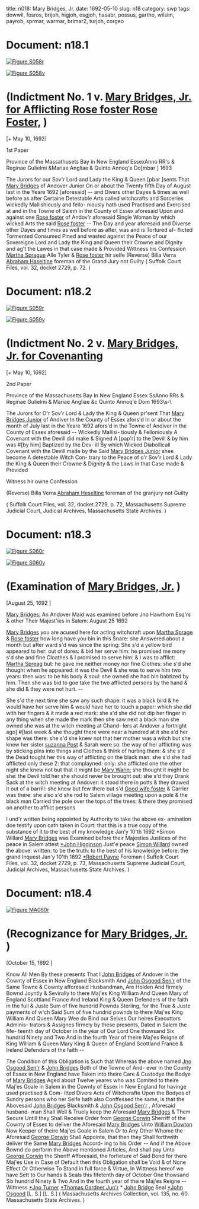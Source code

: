 title: n018: Mary Bridges, Jr.
date: 1692-05-10
slug: n18
category: swp
tags: dowwil, fosros, brijoh, higjoh, osgjoh, hasabr, possus, gartho, wilsim, payrob, sprmar, warmar, brimar2, turjoh, corgeo




<div markdown class="doc" id="n18.1">

# Document: n18.1



<span markdown class="figure">[![Figure S058r](archives/Suffolk/small/S058A.jpg)](archives/Suffolk/large/S058A.jpg)</span>



<span markdown class="figure">[![Figure S058v](archives/Suffolk/small/S058B.jpg)](archives/Suffolk/large/S058B.jpg)</span>


# (Indictment No. 1 v. [Mary Bridges, Jr. for Afflicting Rose foster Rose Foster,](/tag/brimar2.html) )

[+ May 10, 1692]

1st Paper 

Province of the Massathusets  Bay in New England EssexAnno RR's & Reginae Gulielmi &Mariae Angliae & Quinto Annoq'e  Do[mbar ] 1693

The Jurors for our Sov'r Lord and Lady the King & Queen  [pbar ]sents That [Mary Bridges](/tag/brimar2.html) of Andover Junior On or about the Twenty fifth Day of August last in the Yeare 1692 [aforesaid] -- and Divers  other Dayes & times as well before as after Certaine Detestable Arts  called witchcrafts and Sorceries wickedly Mallishiously and fello-  niously hath used Practised and Exercised at and in the Towne of  Salem in the County of Essex aforesaid Upon and against one [Rose foster](/tag/fosros.html) of Andov'r aforesaid Single Woman by which wicked Arts the  said [Rose foster](/tag/fosros.html) -- The Day and year aforesaid and Diverse other  Dayes and times as well before as after, was and is Tortured af-  flicted Tormented Consumed Pined and wasted against the Peace of  our Sovereigne Lord and Lady the King and Queen their Crowne  and Dignity and ag't the Lawes in that case made & Provided
Wittness his Confession   [Martha Sprague](/tag/sprmar.html) Alle Tyler  & [Rose foster](/tag/fosros.html) hir selfe (Reverse)  Billa Verra  [Abraham Haseltine](/tag/hasabr.html)  foreman of the  Grand Jury  not Guilty ( Suffolk Court Files, vol. 32, docket 2729, p. 72. )

</div>



<div markdown class="doc" id="n18.2">

# Document: n18.2



<span markdown class="figure">[![Figure S059r](archives/Suffolk/small/S059A.jpg)](archives/Suffolk/large/S059A.jpg)</span>



<span markdown class="figure">[![Figure S059v](archives/Suffolk/small/S059B.jpg)](archives/Suffolk/large/S059B.jpg)</span>


# (Indictment No. 2 v. [Mary Bridges, Jr. for Covenanting](/tag/brimar2.html)

[+ May 10, 1692]

2nd Paper 

Province of the Massachusetts  Bay In New England Essex SsAnno RRs & Reginae Gulielmi & Mariae Angliae &c Quinto Annoq'e  Dom 1693\s-\

The Jurors for O'r Sov'r Lord & Lady the King & Queen pr'sent That  [Mary Bridges Junior](/tag/brimar2.html) of Andiver In the County of Essex afors'd In or  about the month of July last in the Yeare 1692 afors'd in the Towne  of Andiver in the County of Essex aforesaid -- Wickedly Mallisi-  tiously & Felloniously A Covenant with the Devill did make & Signed  A [pap'r] to the Devill & by him was #[by him] Baptized by the Dev-  ill By which Wicked Diabollicall Covenant with the Devill made by  the Said [Mary Bridges Junior](/tag/brimar2.html) shee become A detestable Witch Con-  trary to the Peace of o'r Sov'r Lord & Lady the King & Queen their  Crowne & Dignity & the Laws in that Case made & Provided

Witness hir owne  Confession

(Reverse)  Billa Verra  [Abraham Heseltine](/tag/hasabr.html)  foreman of the  granjury  not Guilty

( Suffolk Court Files, vol. 32, docket 2729, p. 72, Massachusetts Supreme Judicial Court, Judicial Archives, Massachusetts State Archives. )


</div>



<div markdown class="doc" id="n18.3">

# Document: n18.3



<span markdown class="figure">[![Figure S060r](archives/Suffolk/small/S060A.jpg)](archives/Suffolk/large/S060A.jpg)</span>



<span markdown class="figure">[![Figure S060v](archives/Suffolk/small/S060B.jpg)](archives/Suffolk/large/S060B.jpg)</span>


# (Examination of [Mary Bridges, Jr.](/tag/brimar2.html) )

[August 25, 1692 ]

[Mary Bridges:](/tag/brimar2.html) An Andover Maid was examined before Jno Hawthorn  Esq'rs & other Their Majest'ies in Salem: August 25 1692 

[Mary Bridges](/tag/brimar2.html) you are acused here for acting witchcraft upon [Martha Sprage](/tag/sprmar.html) & [Rose foster](/tag/fosros.html) how long have you bin in this Snare: she  Answered about a month but after ward s'd was since the spring: She   s'd a yellow bird appeared to her: out of dores: & bid her serve him:  he promised me mony s'd she and fine Cloathes & I promised to  serve him: & I was to afflict: [Martha Spreag](/tag/sprmar.html) but: he gave me neither  money nor fine Clothes: she s'd she thought when he appeared: it  was the Devil & she was to serve him two years: then was: to be his  body & soul: she owned she had bin babtized by him. Then she was  bid to goe take the two afflicted persons by the hand & she did  & they were not hurt. --

She s'd the next time she saw any such shape: it was a black bird  & he would have her serve him & would have her to touch a paper:  which she did with her fingers & it made a red mark: she s'd she did  not dip her finger in any thing when she made the mark then she saw  next a black man she owned she was at the witch meeting at Chand-  lers at Andover a fortnight ago] #[last week & she thought there were near a hundred at  it she s'd her shape was there: she s'd she knew not that her mother  was a witch but she knew her sister [suzanna Post](/tag/possus.html) & Sarah were so:  the way of her afflicting was by sticking pins into things and Clothes  & think of hurting them: & she s'd the Dead tought her this way of  afflicting on the black man: she s'd she had afflicted only these 2:  that complayned: only: she afflicted one the other night she knew  not but that it might be [Mary Warin:](/tag/warmar.html) she thought it might be she:  the Devil told her she should never be brought out: she s'd they  Drank Sack at the witch meeting at Andover: it stood there in potts  & they drawed it out of a barrill: she knew but few there but s'd  [Good wife foster](/tag/fosros.html) & Carrier was there: she also s'd she rod to Salem  village meeting upon a pole & the black man Carried the pole over  the tops of the trees: & there they promised on another to afflict  persons

I und'r written being appointed by Authority to take the above ex-  amination doe testify upon oath taken in Court: that this is a true  copy of the substance of it to the best of my knowledge Jan'y 10'th  1692
*Simon Willard  [Mary Bridges](/tag/brimar2.html) was Examined before their Majesties Justices of the  peace in Salem attest [*John Higginson](/tag/higjoh.html) Just'e peace  [Simon Willard](/tag/wilsim.html) owned the above: written: to be the truth: to the best  of his knowledge before: the grand Inquest Jan'y 10'th 1692 [*Robert Payne](/tag/payrob.html)  Foreman ( Suffolk Court Files, vol. 32, docket 2729, p. 73, Massachusetts Supreme Judicial Court, Judicial Archives, Massachusetts State Archives. )

</div>



<div markdown class="doc" id="n18.4">

# Document: n18.4



<span markdown class="figure">[![Figure MA060r](archives/MA135/small/MA060r.jpg)](archives/MA135/large/MA060r.jpg)</span>


# (Recognizance for [Mary Bridges, Jr.](/tag/brimar2.html) )

[October 15, 1692 ]

Know All Men By these presents That I [John Bridges](/tag/brijoh.html) of Andover in  the Cownty of Essex in New England Blacksmith And [John Osgood Sen'r](/tag/osgjoh.html) of the Same Towne & Cownty afforesaid Husbandman, Are  Holden And firmely Bownd Joyntly & Sevirally to there Maj'es King  William And Queen Mary of England Scottland France And Ireland  King & Queen Defenders of the faith in the full & Juste Sum of five  hundrid Pownds Sterling, for the True & Juste payments of w'ch  Said Sum of five hundrid pownds to there Maj'es King William And  Queen Mary Wee do Bind our Selves Our heires Executtors Adminis-  trators & Assignes firmely by these presents, Dated in Salem the fife-  teenth day of October in the year of Our Lord One thowsand Six  hundrid Ninety and Two And in the fourth Year of theire Maj'es  Reigne of King William & Queen Mary King & Queen of England  Scottland France & Ireland Defenders of the faith --

The Condition of this Obligation is Such that Whereas the above  named [Jno Osgood Sen'r](/tag/osgjoh.html) & [John Bridges](/tag/brijoh.html) Both of the Towne of And-  ever in the County of Essex in New England have Taken into theire  Care & Custodye the Bodye of [Mary Bridges](/tag/brimar2.html) Aged about Twelve  yeares who was Comited to theire Maj'es Goale in Salem in the  Cownty of Essex in New England for havinge used practised & Com-  itted Divers Acts of Witchcrafte Upon the Bodyes of Sundry persons  who her Selfe hath also Conffessed the same, is that the Abovesaid  [John Bridges](/tag/brijoh.html) Blacksmith & [John Osgood Sen'r](/tag/osgjoh.html) , Aforesaid husband-  man Shall Well & Truely keep the Aforesaid [Mary Bridges](/tag/brimar2.html) & Them  Secure Untill they Shall Receive Order from [George Corwin](/tag/corgeo.html) Sherriff  of the Cownty of Essex to deliver the Aforesaid [Mary Bridges](/tag/brimar2.html) Unto  [William Dowton](/tag/dowwil.html) Now Keeper of theire Maj'es Goale in Salem Or to  Any Other Whome the Aforesaid [George Corwin](/tag/corgeo.html) Shall Appointe,   that then they Shall forthwith deliver the Same [Mary Bridges](/tag/brimar2.html) Accord-  ing to his Order -- And if the Above Bownd do perform the Above  mentioned Articles, And shall pay Unto [George Corwin](/tag/corgeo.html) the Sheriff  Afforesaid, the forfieture of Said Bond for there Maj'es Use in Case  of Default then this Obligation shall be Void & of None Effect Or  Otherwise To Stand in full force & Virtue, In Wittness hereof we  have Sett to Our hands & Seals this fifetenth day of October One  thowsand Six hundrid Ninety & Two And in the fourth year of theire  Maj'es Reigne --
Wittness  [*Jno Turner](/tag/turjoh.html)  [*Thomas Gardner Jun'r](/tag/gartho.html)  * [John Bridge](/tag/brijoh.html)  Seal  [*John Osgood](/tag/osgjoh.html)  [L. S.]  [L. S.] ( Massachusetts Archives Collection, vol. 135, no. 60. Massachusetts State Archives. )

</div>

